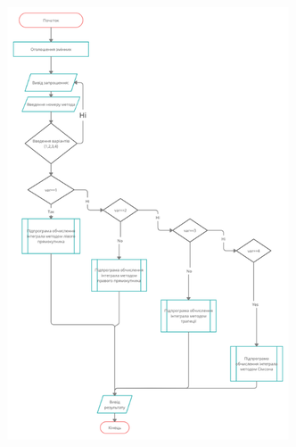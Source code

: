 ![](https://github.com/Dexr0b/Lab2_2/blob/main/%D0%91%D0%BB%D0%BE%D0%BA-%D1%81%D1%85%D0%B5%D0%BC%D0%B0%20Lab2_2.png?raw=true)
